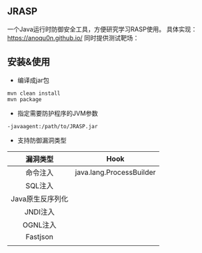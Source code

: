 ## JRASP
一个Java运行时防御安全工具，方便研究学习RASP使用。
具体实现：https://anoqu0n.github.io/
同时提供测试靶场：

## 安装&使用

+ 编译成jar包
```shell
mvn clean install
mvn package
```
+ 指定需要防护程序的JVM参数
```shell
-javaagent:/path/to/JRASP.jar
```

+ 支持防御漏洞类型

|     漏洞类型     |           Hook           |
| :--------------: | :----------------------: |
|     命令注入     | java.lang.ProcessBuilder |
|     SQL注入      |                          |
| Java原生反序列化 |                          |
|     JNDI注入     |                          |
|     OGNL注入     |                          |
|     Fastjson     |                          |
|                  |                          |
